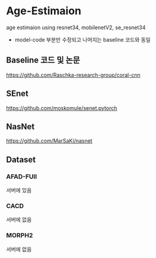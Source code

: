 # Age-Estimaion
age estimaion using resnet34, mobilenetV2, se_resnet34

- model-code 부분만 수정되고 나머지는 baseline 코드와 동일

## Baseline 코드 및 논문
https://github.com/Raschka-research-group/coral-cnn

## SEnet
https://github.com/moskomule/senet.pytorch

## NasNet
https://github.com/MarSaKi/nasnet


## Dataset
### AFAD-FUll
서버에 있음

### CACD
서버에 없음

### MORPH2
서버에 없음
